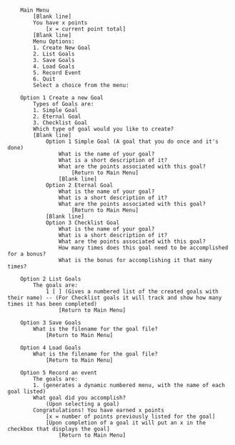 <code>
    Main Menu
        [Blank line]
        You have x points
            [x = current point total]
        [Blank line]
        Menu Options:
        1. Create New Goal
        2. List Goals
        3. Save Goals
        4. Load Goals
        5. Record Event
        6. Quit
        Select a choice from the menu:
</code>
<code>
    Option 1 Create a new Goal
        Types of Goals are:
        1. Simple Goal
        2. Eternal Goal
        3. Checklist Goal
        Which type of goal would you like to create? 
        [Blank line]
            Option 1 Simple Goal (A goal that you do once and it's done)
                What is the name of your goal? 
                What is a short description of it? 
                What are the points associated with this goal?
                    [Return to Main Menu]
                [Blank line]
            Option 2 Eternal Goal
                What is the name of your goal? 
                What is a short description of it? 
                What are the points associated with this goal?
                    [Return to Main Menu]
            [Blank line]
            Option 3 Checklist Goal
                What is the name of your goal? 
                What is a short description of it? 
                What are the points associated with this goal? 
                How many times does this goal need to be accomplished for a bonus? 
                What is the bonus for accomplishing it that many times? 
</code>
<code>
    Option 2 List Goals
        The goals are:
            1 [ ] (Gives a numbered list of the created goals with their name) -- (For Checklist goals it will track and show how many times it has been completed)
                [Return to Main Menu]
</code>
<code>
    Option 3 Save Goals
        What is the filename for the goal file? 
            [Return to Main Menu]
</code>
<code>
    Option 4 Load Goals
        What is the filename for the goal file? 
            [Return to Main Menu]
</code>
<code>
    Option 5 Record an event
        The goals are: 
        1. (generates a dynamic numbered menu, with the name of each goal listed)
        What goal did you accomplish?
            (Upon selecting a goal)
        Congratulations! You have earned x points
            [x = number of points previously listed for the goal]
            [Upon completion of a goal it will put an x in the checkbox that displays the goal]
                [Return to Main Menu]
</code>